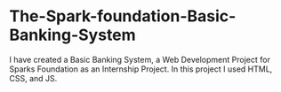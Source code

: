 # The-Spark-foundation-Basic-Banking-System
I have created a Basic Banking System, a Web Development Project for Sparks Foundation as an Internship Project. 
In this project I used HTML, CSS, and JS. 
